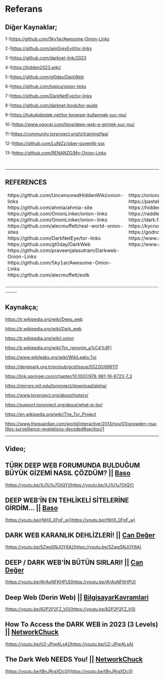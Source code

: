 # Referans
## Diğer Kaynaklar;
1-)https://github.com/5ky1ar/Awesome-Onion-Links

2-)https://github.com/iamGreyEvil/tor-links

3-)https://github.com/darknet-link/2023

4-)https://hidden2023.wiki/

5-)https://github.com/gt0day/DarkWeb

6-)https://github.com/topics/onion-links

7-)https://github.com/DarkNetEye/tor-links

8-)https://github.com/darknet-book/tor-guide

9-)https://hukukidestek.net/tor-browser-kullanmak-suc-mu/

10-)https://www.ogocer.com/blog/deep-web-e-girmek-suc-mu/

11-)https://community.torproject.org/tr/training/faq/

12-)https://github.com/LuNiZz/siber-guvenlik-sss

13-)https://github.com/RENANZG/My-Onion-Links

<br>
<hr>

<h2>REFERENCES</h2>

<table style="width:100%" cellspacing="0" cellpadding="0">
<thead>
  <tr>
    <td align="left" valign="top">
    https://github.com/UncensoredHiddenWiki/onion-links<br>
    https://github.com/ahmia/ahmia-site<br>
    https://github.com/OnionLinker/onion-links<br>
    https://github.com/OnionLinker/onion-links<br>
    https://github.com/alecmuffett/real-world-onion-sites<br>
    https://github.com/DarkNetEye/tor-links<br>
    https://github.com/gt0day/DarkWeb<br>
    https://github.com/praveenjalasutram/Darkweb-Onion-Links<br>
    https://github.com/5ky1ar/Awesome-Onion-Links<br>
    https://github.com/alecmuffett/eotk<br>
    </td>
    <td align="left" valign="top">
    https://oniondotindex.com<br>
    https://pastebin.com<br>
    https://hidden-wiki.cc<br>
    https://raddle.me/wiki/onion_index<br>
    https://dark.fail<br>
    https://kycnot.me<br>
    https://godnotaba.io<br>
    https://www.reddit.com/r/onions<br>
    https://www.reddit.com/r/TOR<br>
    <br>
    </td>
  </tr>
</thead>
</table>
------------------------------------------------------------------------------------

## Kaynakça;
https://tr.wikipedia.org/wiki/Deep_web

https://tr.wikipedia.org/wiki/Dark_web

https://tr.wikipedia.org/wiki/.onion

https://tr.wikipedia.org/wiki/Tor_(anonim_a%C4%9F)

https://www.wikileaks.org/wiki/WikiLeaks:Tor

https://dergipark.org.tr/en/pub/gcd/issue/55220/696117

https://link.springer.com/chapter/10.1007/978-981-16-6723-7_3

https://mirrors.mit.edu/torproject/download/alpha/

https://www.torproject.org/about/history/

https://support.torproject.org/about/what-is-tor/

https://en.wikipedia.org/wiki/The_Tor_Project

https://www.theguardian.com/world/interactive/2013/nov/01/snowden-nsa-files-surveillance-revelations-decoded#section/1

------------------------------------------------------------------------------------
## Video;

## TÜRK DEEP WEB FORUMUNDA BULDUĞUM BÜYÜK GİZEMİ NASIL ÇÖZDÜM? || [Baso](https://www.youtube.com/@Baso)
[https://youtu.be/XJ1U1u7GtQY](https://youtu.be/XJ1U1u7GtQY)

## DEEP WEB'İN EN TEHLİKELİ SİTELERİNE GİRDİM... || [Baso](https://www.youtube.com/@Baso)
[https://youtu.be/rNHX_0FpF_w](https://youtu.be/rNHX_0FpF_w)

## DARK WEB KARANLIK DEHLİZLERİ! || [Can Değer](https://www.youtube.com/@CanDeger)
[https://youtu.be/5ZwgSNJOY6A](https://youtu.be/5ZwgSNJOY6A)

## DEEP / DARK WEB'İN BÜTÜN SIRLARI! || [Can Değer](https://www.youtube.com/@CanDeger)
[https://youtu.be/jKrAoNFKHPU](https://youtu.be/jKrAoNFKHPU)

## Deep Web (Derin Web) || [BilgisayarKavramlari](https://www.youtube.com/@Sadievrenseker_BK) 
[https://youtu.be/82P2P2FZ_V0](https://youtu.be/82P2P2FZ_V0)

## How To Access the DARK WEB in 2023 (3 Levels) || [NetworkChuck](https://www.youtube.com/@NetworkChuck)
[https://youtu.be/U2-JPqrALsA](https://youtu.be/U2-JPqrALsA)

## The Dark Web NEEDS You! || [NetworkChuck](https://www.youtube.com/@NetworkChuck) 
[https://youtu.be/tBnJRraXDc0](https://youtu.be/tBnJRraXDc0)
